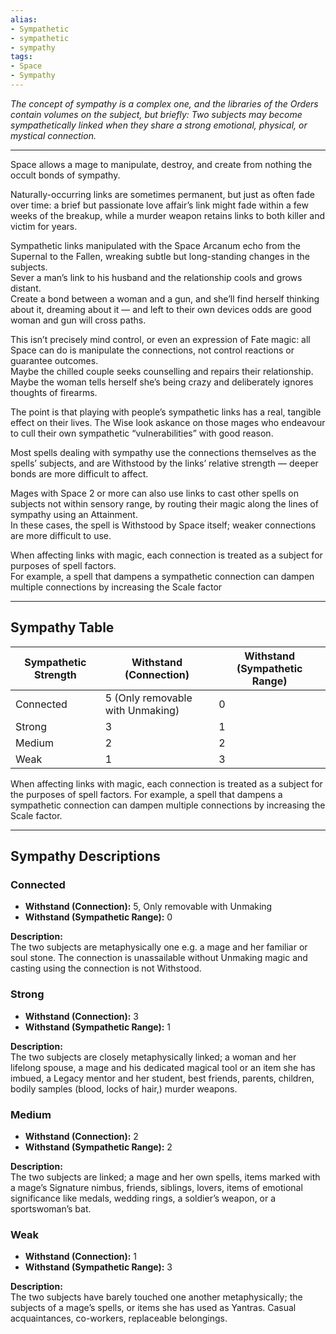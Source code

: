 ```yaml
---
alias:
- Sympathetic
- sympathetic
- sympathy
tags:
- Space
- Sympathy
---
```


_The concept of sympathy is a complex one, and the libraries of the Orders contain volumes on the subject, but briefly: Two subjects may become sympathetically linked when they share a strong emotional, physical, or mystical connection._ 

---

Space allows a mage to manipulate, destroy, and create from nothing the occult bonds of sympathy.

Naturally-occurring links are sometimes permanent, but just as often fade over time: a brief but passionate love affair’s link might fade within a few weeks of the breakup, while a murder weapon retains links to both killer and victim for years.

Sympathetic links manipulated with the Space Arcanum echo from the Supernal to the Fallen, wreaking subtle but long-standing changes in the subjects.\
Sever a man’s link to his husband and the relationship cools and grows distant.\
Create a bond between a woman and a gun, and she’ll find herself thinking about it, dreaming about it — and left to their own devices odds are good woman and gun will cross paths.

This isn’t precisely mind control, or even an expression of Fate magic: all Space can do is manipulate the connections, not control reactions or guarantee outcomes.\
Maybe the chilled couple seeks counselling and repairs their relationship.\
Maybe the woman tells herself she’s being crazy and deliberately ignores thoughts of firearms.

The point is that playing with people’s sympathetic links has a real, tangible effect on their lives. The Wise look askance on those mages who endeavour to cull their own sympathetic “vulnerabilities” with good reason.

Most spells dealing with sympathy use the connections themselves as the spells’ subjects, and are Withstood by the links’ relative strength — deeper bonds are more difficult to affect.

Mages with Space 2 or more can also use links to cast other spells on subjects not within sensory range, by routing their magic along the lines of sympathy using an Attainment.\
In these cases, the spell is Withstood by Space itself; weaker connections are more difficult to use.

When affecting links with magic, each connection is treated as a subject for purposes of spell factors.\
For example, a spell that dampens a sympathetic connection can dampen multiple connections by increasing the Scale factor

---

## Sympathy Table

| Sympathetic Strength | Withstand (Connection)           | Withstand (Sympathetic Range) |
| -------------------- | -------------------------------- | ----------------------------- |
| Connected            | 5 (Only removable with Unmaking) | 0                             |
| Strong               | 3                                | 1                             |
| Medium               | 2                                | 2                             |
| Weak                 | 1                                | 3                             |

When affecting links with magic, each connection is treated as a subject for the purposes of spell factors. For example, a spell that dampens a sympathetic connection can dampen multiple connections by increasing the Scale factor.

---

## Sympathy Descriptions

### Connected

- **Withstand (Connection):** 5, Only removable with Unmaking
- **Withstand (Sympathetic Range):** 0

**Description:**\
The two subjects are metaphysically one e.g. a mage and her familiar or soul stone. The connection is unassailable without Unmaking magic and casting using the connection is not Withstood.

### Strong

- **Withstand (Connection):** 3
- **Withstand (Sympathetic Range):** 1

**Description:**\
The two subjects are closely metaphysically linked; a woman and her lifelong spouse, a mage and his dedicated magical tool or an item she has imbued, a Legacy mentor and her student, best friends, parents, children, bodily samples (blood, locks of hair,) murder weapons.

### Medium

- **Withstand (Connection):** 2
- **Withstand (Sympathetic Range):** 2

**Description:**\
The two subjects are linked; a mage and her own spells, items marked with a mage’s Signature nimbus, friends, siblings, lovers, items of emotional significance like medals, wedding rings, a soldier’s weapon, or a sportswoman’s bat.

### Weak

- **Withstand (Connection):** 1
- **Withstand (Sympathetic Range):** 3

**Description:**\
The two subjects have barely touched one another metaphysically; the subjects of a mage’s spells, or items she has used as Yantras. Casual acquaintances, co-workers, replaceable belongings.